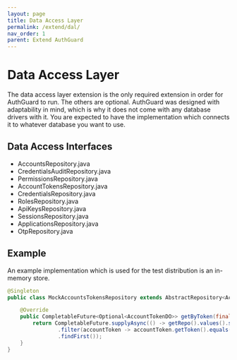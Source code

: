 ```yaml
---
layout: page
title: Data Access Layer
permalink: /extend/dal/
nav_order: 1
parent: Extend AuthGuard
---
```


# Data Access Layer
The data access layer extension is the only required extension in order for AuthGuard to run. The others are optional. AuthGuard was designed with adaptability in mind, which is why it does not come with any database drivers with it. You are expected to have the implementation which connects it to whatever database you want to use.

## Data Access Interfaces
* AccountsRepository.java
* CredentialsAuditRepository.java
* PermissionsRepository.java
* AccountTokensRepository.java
* CredentialsRepository.java
* RolesRepository.java
* ApiKeysRepository.java
* SessionsRepository.java
* ApplicationsRepository.java
* OtpRepository.java

## Example
An example implementation which is used for the test distribution is an in-memory store.
```java
@Singleton
public class MockAccountsTokensRepository extends AbstractRepository<AccountTokenDO> implements AccountTokensRepository {

    @Override
    public CompletableFuture<Optional<AccountTokenDO>> getByToken(final String token) {
        return CompletableFuture.supplyAsync(() -> getRepo().values().stream()
                .filter(accountToken -> accountToken.getToken().equals(token))
                .findFirst());
    }
}
```
